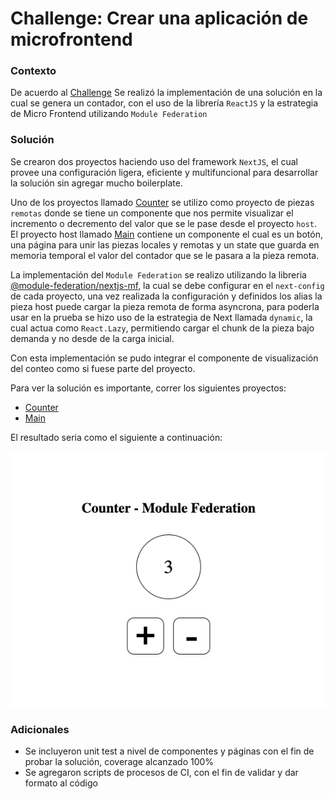 # Challenge: Crear una aplicación de microfrontend


### Contexto

De acuerdo al [Challenge](./CHALLENGE.md) Se realizó la implementación de una solución en la cual se genera un contador, con el uso de la librería `ReactJS` y la estrategia de Micro Frontend utilizando `Module Federation`

### Solución

Se crearon dos proyectos haciendo uso del framework `NextJS`, el cual provee una configuración ligera, eficiente y multifuncional para desarrollar la solución sin agregar mucho boilerplate.

Uno de los proyectos llamado [Counter](./challenge/counter) se utilizo como proyecto de piezas `remotas` donde se tiene un componente que nos permite visualizar el incremento o decremento del valor que se le pase desde el proyecto `host`. El proyecto host llamado [Main](./challenge/main) contiene un componente el cual es un botón, una página para unir las piezas locales y remotas y un state que guarda en memoria temporal el valor del contador que se le pasara a la pieza remota.

La implementación del `Module Federation` se realizo utilizando la libreria [@module-federation/nextjs-mf](https://github.com/module-federation/universe/tree/main#readme), la cual se debe configurar en el `next-config` de cada proyecto, una vez realizada la configuración y definidos los alias la pieza host puede cargar la pieza remota de forma asyncrona, para poderla usar en la prueba se hizo uso de la estrategia de Next llamada `dynamic`, la cual actua como `React.Lazy`, permitiendo cargar el chunk de la pieza bajo demanda y no desde de la carga inicial.

Con esta implementación se pudo integrar el componente de visualización del conteo como si fuese parte del proyecto.

Para ver la solución es importante, correr los siguientes proyectos:

* [Counter](./challenge/counter)
* [Main](./challenge/main)

El resultado seria como el siguiente a continuación:

![Image text](https://github.com/RafaelTorres/Challenge-microfrontend/blob/master/ui.png)

### Adicionales

* Se incluyeron unit test a nivel de componentes y páginas con el fin de probar la solución, coverage alcanzado 100%
* Se agregaron scripts de procesos de CI, con el fin de validar y dar formato al código
